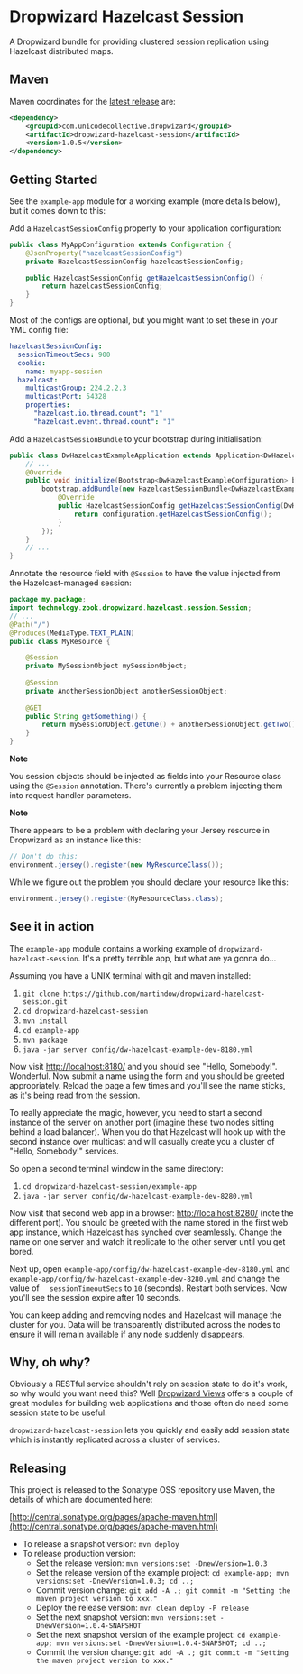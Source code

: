 Dropwizard Hazelcast Session
============================

A Dropwizard bundle for providing clustered session replication using Hazelcast distributed maps.

Maven
-----

Maven coordinates for the [latest release](https://repo1.maven.org/maven2/com/unicodecollective/dropwizard/dropwizard-hazelcast-session/1.0.1/) are:

```xml
<dependency>
    <groupId>com.unicodecollective.dropwizard</groupId>
    <artifactId>dropwizard-hazelcast-session</artifactId>
    <version>1.0.5</version>
</dependency>
```


Getting Started
---------------

See the `example-app` module for a working example (more details below), but it comes down to this:

Add a `HazelcastSessionConfig` property to your application configuration:
```java
public class MyAppConfiguration extends Configuration {
    @JsonProperty("hazelcastSessionConfig")
    private HazelcastSessionConfig hazelcastSessionConfig;

    public HazelcastSessionConfig getHazelcastSessionConfig() {
        return hazelcastSessionConfig;
    }
}
```

Most of the configs are optional, but you might want to set these in your YML config file:
```yml
hazelcastSessionConfig:
  sessionTimeoutSecs: 900
  cookie:
    name: myapp-session
  hazelcast:
    multicastGroup: 224.2.2.3
    multicastPort: 54328
    properties:
      "hazelcast.io.thread.count": "1"
      "hazelcast.event.thread.count": "1"
```

Add a `HazelcastSessionBundle` to your bootstrap during initialisation:
```java
public class DwHazelcastExampleApplication extends Application<DwHazelcastExampleConfiguration> {
    // ...
    @Override
    public void initialize(Bootstrap<DwHazelcastExampleConfiguration> bootstrap) {
        bootstrap.addBundle(new HazelcastSessionBundle<DwHazelcastExampleConfiguration>() {
            @Override
            public HazelcastSessionConfig getHazelcastSessionConfig(DwHazelcastExampleConfiguration configuration) {
                return configuration.getHazelcastSessionConfig();
            }
        });
    }
    // ...
}
```

Annotate the resource field with `@Session` to have the value injected from the Hazelcast-managed session:
```java
package my.package;
import technology.zook.dropwizard.hazelcast.session.Session;
// ...
@Path("/")
@Produces(MediaType.TEXT_PLAIN)
public class MyResource {

    @Session
    private MySessionObject mySessionObject;
    
    @Session
    private AnotherSessionObject anotherSessionObject;
    
    @GET
    public String getSomething() {
        return mySessionObject.getOne() + anotherSessionObject.getTwo();
    }
}
```

**Note**

You session objects should be injected as fields into your Resource class using the `@Session` annotation. There's currently a problem injecting them into request handler parameters.


**Note**

There appears to be a problem with declaring your Jersey resource in Dropwizard as an instance like this:
```java
// Don't do this:
environment.jersey().register(new MyResourceClass());
```

While we figure out the problem you should declare your resource like this:
```java
environment.jersey().register(MyResourceClass.class);
```



See it in action
----------------

The `example-app` module contains a working example of `dropwizard-hazelcast-session`. It's a pretty terrible app, but what are ya gonna do...

Assuming you have a UNIX terminal with git and maven installed:
  1. `git clone https://github.com/martindow/dropwizard-hazelcast-session.git`
  2. `cd dropwizard-hazelcast-session`
  3. `mvn install`
  4. `cd example-app`
  5. `mvn package`
  6. `java -jar server config/dw-hazelcast-example-dev-8180.yml`

Now visit [http://localhost:8180/](http://localhost:8180/) and you should see "Hello, Somebody!". Wonderful. Now submit a name using the form and you should be greeted appropriately. Reload the page a few times and you'll see the name sticks, as it's being read from the session.

To really appreciate the magic, however, you need to start a second instance of the server on another port (imagine these two nodes sitting behind a load balancer). When you do that Hazelcast will hook up with the second instance over multicast and will casually create you a cluster of "Hello, Somebody!" services.

So open a second terminal window in the same directory:
  1. `cd dropwizard-hazelcast-session/example-app`
  2. `java -jar server config/dw-hazelcast-example-dev-8280.yml`

Now visit that second web app in a browser: [http://localhost:8280/](http://localhost:8280/) (note the different port). You should be greeted with the name stored in the first web app instance, which Hazelcast has synched over seamlessly. Change the name on one server and watch it replicate to the other server until you get bored.

Next up, open `example-app/config/dw-hazelcast-example-dev-8180.yml` and `example-app/config/dw-hazelcast-example-dev-8280.yml` and change the value of `  sessionTimeoutSecs` to `10` (seconds). Restart both services. Now you'll see the session expire after 10 seconds.

You can keep adding and removing nodes and Hazelcast will manage the cluster for you. Data will be transparently distributed across the nodes to ensure it will remain available if any node suddenly disappears.



Why, oh why?
------------

Obviously a RESTful service shouldn't rely on session state to do it's work, so why would you want need this? Well [Dropwizard Views](http://www.dropwizard.io/manual/views.html) offers a couple of great modules for building web applications and those often do need some session state to be useful.

`dropwizard-hazelcast-session` lets you quickly and easily add session state which is instantly replicated across a cluster of services.



Releasing
---------

This project is released to the Sonatype OSS repository use Maven, the details of which are documented here:

[http://central.sonatype.org/pages/apache-maven.html](http://central.sonatype.org/pages/apache-maven.html)

- To release a snapshot version: `mvn deploy`
- To release production version:
  - Set the release version: `mvn versions:set -DnewVersion=1.0.3`
  - Set the release version of the example project: `cd example-app; mvn versions:set -DnewVersion=1.0.3; cd ..;`
  - Commit version change: `git add -A .; git commit -m "Setting the maven project version to xxx."`
  - Deploy the release version: `mvn clean deploy -P release`
  - Set the next snapshot version: `mvn versions:set -DnewVersion=1.0.4-SNAPSHOT`
  - Set the next snapshot version of the example project: `cd example-app; mvn versions:set -DnewVersion=1.0.4-SNAPSHOT; cd ..;`
  - Commit the version change: `git add -A .; git commit -m "Setting the maven project version to xxx."`
